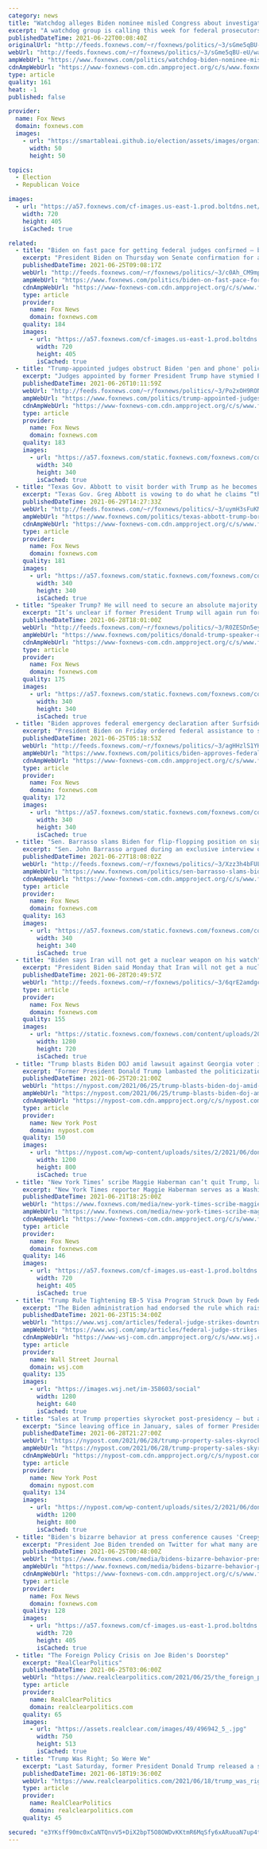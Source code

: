```yaml
---
category: news
title: "Watchdog alleges Biden nominee misled Congress about investigation into 1989 tree-spiking incident"
excerpt: "A watchdog group is calling this week for federal prosecutors to investigate allegations that Tracy Stone-Manning, President Biden’s nominee to lead the Bureau of Land Management, may have made false statements to Congress regarding a tree spiking plot during her confirmation process."
publishedDateTime: 2021-06-22T00:08:40Z
originalUrl: "http://feeds.foxnews.com/~r/foxnews/politics/~3/sGme5qBU-eU/watchdog-biden-nominee-misled-congress-investigation-tree-spiking-incident"
webUrl: "http://feeds.foxnews.com/~r/foxnews/politics/~3/sGme5qBU-eU/watchdog-biden-nominee-misled-congress-investigation-tree-spiking-incident"
ampWebUrl: "https://www.foxnews.com/politics/watchdog-biden-nominee-misled-congress-investigation-tree-spiking-incident.amp"
cdnAmpWebUrl: "https://www-foxnews-com.cdn.ampproject.org/c/s/www.foxnews.com/politics/watchdog-biden-nominee-misled-congress-investigation-tree-spiking-incident.amp"
type: article
quality: 161
heat: -1
published: false

provider:
  name: Fox News
  domain: foxnews.com
  images:
    - url: "https://smartableai.github.io/election/assets/images/organizations/foxnews.com-50x50.jpg"
      width: 50
      height: 50

topics:
  - Election
  - Republican Voice

images:
  - url: "https://a57.foxnews.com/cf-images.us-east-1.prod.boltdns.net/v1/static/694940094001/6b68e857-99f9-4aee-b607-07cfe3a29bc0/78d0ab73-b0d9-4b48-a146-1e31b9a906c0/1280x720/match/720/405/image.jpg?ve=1&tl=1"
    width: 720
    height: 405
    isCached: true

related:
  - title: "Biden on fast pace for getting federal judges confirmed – but will he match Trump?"
    excerpt: "President Biden on Thursday won Senate confirmation for a seventh nominee to a federal judgeship – putting him on a faster pace than any president in more than a half-century, according to a report."
    publishedDateTime: 2021-06-25T09:08:17Z
    webUrl: "http://feeds.foxnews.com/~r/foxnews/politics/~3/c0Ah_CM9mpc/biden-on-fast-pace-for-getting-federal-judges-confirmed-but-will-he-match-trump"
    ampWebUrl: "https://www.foxnews.com/politics/biden-on-fast-pace-for-getting-federal-judges-confirmed-but-will-he-match-trump.amp"
    cdnAmpWebUrl: "https://www-foxnews-com.cdn.ampproject.org/c/s/www.foxnews.com/politics/biden-on-fast-pace-for-getting-federal-judges-confirmed-but-will-he-match-trump.amp"
    type: article
    provider:
      name: Fox News
      domain: foxnews.com
    quality: 184
    images:
      - url: "https://a57.foxnews.com/cf-images.us-east-1.prod.boltdns.net/v1/static/694940094001/7a87f7f5-e40c-47b5-b594-44721b98122a/05a06ede-6701-442d-ae2c-7d8fdf803aa3/1280x720/match/720/405/image.jpg?ve=1&tl=1"
        width: 720
        height: 405
        isCached: true
  - title: "Trump-appointed judges obstruct Biden 'pen and phone' policies just months into term"
    excerpt: "Judges appointed by former President Trump have stymied President Biden's policies on multiple fronts in the early months of the new administration, taking what experts say is a less \"deferential\" approach to executive power as judges appointed by past presidents."
    publishedDateTime: 2021-06-26T10:11:59Z
    webUrl: "http://feeds.foxnews.com/~r/foxnews/politics/~3/Po2xOH9RONA/trump-appointed-judges-block-biden-policies"
    ampWebUrl: "https://www.foxnews.com/politics/trump-appointed-judges-block-biden-policies.amp"
    cdnAmpWebUrl: "https://www-foxnews-com.cdn.ampproject.org/c/s/www.foxnews.com/politics/trump-appointed-judges-block-biden-policies.amp"
    type: article
    provider:
      name: Fox News
      domain: foxnews.com
    quality: 183
    images:
      - url: "https://a57.foxnews.com/static.foxnews.com/foxnews.com/content/uploads/2020/01/340/340/Screen-Shot-2020-01-15-at-11.36.03-AM.png?ve=1&tl=1"
        width: 340
        height: 340
        isCached: true
  - title: "Texas Gov. Abbott to visit border with Trump as he becomes biggest thorn in Biden’s side"
    excerpt: "Texas Gov. Greg Abbott is vowing to do what he claims “the Biden administration is refusing to do,\" as he meets with former President Trump along the border with Mexico while pledging to finish building the border wall."
    publishedDateTime: 2021-06-29T14:27:33Z
    webUrl: "http://feeds.foxnews.com/~r/foxnews/politics/~3/uymH3sFuKMA/texas-abbott-trump-border-biden-thorn"
    ampWebUrl: "https://www.foxnews.com/politics/texas-abbott-trump-border-biden-thorn.amp"
    cdnAmpWebUrl: "https://www-foxnews-com.cdn.ampproject.org/c/s/www.foxnews.com/politics/texas-abbott-trump-border-biden-thorn.amp"
    type: article
    provider:
      name: Fox News
      domain: foxnews.com
    quality: 181
    images:
      - url: "https://a57.foxnews.com/static.foxnews.com/foxnews.com/content/uploads/2019/03/340/340/PaulSteinhauser.jpg?ve=1&tl=1"
        width: 340
        height: 340
        isCached: true
  - title: "Speaker Trump? He will need to secure an absolute majority in the House"
    excerpt: "It’s unclear if former President Trump will again run for the Oval Office in 2024."
    publishedDateTime: 2021-06-28T18:01:00Z
    webUrl: "http://feeds.foxnews.com/~r/foxnews/politics/~3/R0ZESDn5eyE/donald-trump-speaker-of-the-house-chances"
    ampWebUrl: "https://www.foxnews.com/politics/donald-trump-speaker-of-the-house-chances.amp"
    cdnAmpWebUrl: "https://www-foxnews-com.cdn.ampproject.org/c/s/www.foxnews.com/politics/donald-trump-speaker-of-the-house-chances.amp"
    type: article
    provider:
      name: Fox News
      domain: foxnews.com
    quality: 175
    images:
      - url: "https://a57.foxnews.com/static.foxnews.com/foxnews.com/content/uploads/2021/02/340/340/PergramNewPic-e1538074445253.jpg?ve=1&tl=1"
        width: 340
        height: 340
        isCached: true
  - title: "Biden approves federal emergency declaration after Surfside building collapse"
    excerpt: "President Biden on Friday ordered federal assistance to support the massive response in South Florida after a 12-story building partially collapsed, killing at least one person and trapping other"
    publishedDateTime: 2021-06-25T05:18:53Z
    webUrl: "http://feeds.foxnews.com/~r/foxnews/politics/~3/agHHzlS1YHY/biden-approves-federal-emergency-declaration-after-surfside-building-collapse"
    ampWebUrl: "https://www.foxnews.com/politics/biden-approves-federal-emergency-declaration-after-surfside-building-collapse.amp"
    cdnAmpWebUrl: "https://www-foxnews-com.cdn.ampproject.org/c/s/www.foxnews.com/politics/biden-approves-federal-emergency-declaration-after-surfside-building-collapse.amp"
    type: article
    provider:
      name: Fox News
      domain: foxnews.com
    quality: 172
    images:
      - url: "https://a57.foxnews.com/static.foxnews.com/foxnews.com/content/uploads/2018/09/340/340/demarche.jpg?ve=1&tl=1"
        width: 340
        height: 340
        isCached: true
  - title: "Sen. Barrasso slams Biden for flip-flopping position on signing bipartisan infrastructure bill"
    excerpt: "Sen. John Barrasso argued during an exclusive interview on “Sunday Morning Futures” that “there’s no way” Republicans are going to support the nearly $1 trillion infrastructure package “if it is any way linked and connected to” the broader Democratic spending package, which the Wyoming senator called"
    publishedDateTime: 2021-06-27T18:08:02Z
    webUrl: "http://feeds.foxnews.com/~r/foxnews/politics/~3/Xzz3h4bFULo/sen-barrasso-slams-biden-for-flip-flopping-position-on-signing-bipartisan-infrastructure-bill"
    ampWebUrl: "https://www.foxnews.com/politics/sen-barrasso-slams-biden-for-flip-flopping-position-on-signing-bipartisan-infrastructure-bill.amp"
    cdnAmpWebUrl: "https://www-foxnews-com.cdn.ampproject.org/c/s/www.foxnews.com/politics/sen-barrasso-slams-biden-for-flip-flopping-position-on-signing-bipartisan-infrastructure-bill.amp"
    type: article
    provider:
      name: Fox News
      domain: foxnews.com
    quality: 163
    images:
      - url: "https://a57.foxnews.com/static.foxnews.com/foxnews.com/content/uploads/2020/10/340/340/Talia-Kaplan.jpg?ve=1&tl=1"
        width: 340
        height: 340
        isCached: true
  - title: "Biden says Iran will not get a nuclear weapon on his watch"
    excerpt: "President Biden said Monday that Iran will not get a nuclear weapon while he is president."
    publishedDateTime: 2021-06-28T20:49:57Z
    webUrl: "http://feeds.foxnews.com/~r/foxnews/politics/~3/6qrE2amdgcs/biden-says-iran-will-never-get-a-nuclear-weapon-on-his-watch"
    type: article
    provider:
      name: Fox News
      domain: foxnews.com
    quality: 155
    images:
      - url: "https://static.foxnews.com/foxnews.com/content/uploads/2021/06/Biden-Infrastructure-Bill.jpg"
        width: 1280
        height: 720
        isCached: true
  - title: "Trump blasts Biden DOJ amid lawsuit against Georgia voter integrity law"
    excerpt: "Former President Donald Trump lambasted the politicization of the Department of Justice, following the announcement of a lawsuit against the state of Georgia over a recently passed election reform"
    publishedDateTime: 2021-06-25T20:21:00Z
    webUrl: "https://nypost.com/2021/06/25/trump-blasts-biden-doj-amid-lawsuit-against-georgia-voter-law/"
    ampWebUrl: "https://nypost.com/2021/06/25/trump-blasts-biden-doj-amid-lawsuit-against-georgia-voter-law/amp/"
    cdnAmpWebUrl: "https://nypost-com.cdn.ampproject.org/c/s/nypost.com/2021/06/25/trump-blasts-biden-doj-amid-lawsuit-against-georgia-voter-law/amp/"
    type: article
    provider:
      name: New York Post
      domain: nypost.com
    quality: 150
    images:
      - url: "https://nypost.com/wp-content/uploads/sites/2/2021/06/donald-trump-001.jpg?quality=90&strip=all&w=1200"
        width: 1200
        height: 800
        isCached: true
  - title: "New York Times’ scribe Maggie Haberman can’t quit Trump, largely ignores Biden"
    excerpt: "New York Times reporter Maggie Haberman serves as a Washington correspondent for the liberal newspaper, but she appears far more focused on the last White House occupant than the current one."
    publishedDateTime: 2021-06-21T18:25:00Z
    webUrl: "https://www.foxnews.com/media/new-york-times-scribe-maggie-haberman-cant-quit-trump-largely-ignores-biden"
    ampWebUrl: "https://www.foxnews.com/media/new-york-times-scribe-maggie-haberman-cant-quit-trump-largely-ignores-biden.amp"
    cdnAmpWebUrl: "https://www-foxnews-com.cdn.ampproject.org/c/s/www.foxnews.com/media/new-york-times-scribe-maggie-haberman-cant-quit-trump-largely-ignores-biden.amp"
    type: article
    provider:
      name: Fox News
      domain: foxnews.com
    quality: 146
    images:
      - url: "https://a57.foxnews.com/cf-images.us-east-1.prod.boltdns.net/v1/static/694940094001/94d0070a-e9f4-4c15-a68e-2c09920cee17/bed1f69c-c88c-4c35-ac5a-e87d0dbde725/1280x720/match/720/405/image.jpg?ve=1&tl=1"
        width: 720
        height: 405
        isCached: true
  - title: "Trump Rule Tightening EB-5 Visa Program Struck Down by Federal Judge"
    excerpt: "The Biden administration had endorsed the rule which raised the investment threshold in the immigrant investor program but a judge said the rules were improperly issued."
    publishedDateTime: 2021-06-23T15:34:00Z
    webUrl: "https://www.wsj.com/articles/federal-judge-strikes-downtrump-rule-tightening-eb-5-visa-program-11624466099"
    ampWebUrl: "https://www.wsj.com/amp/articles/federal-judge-strikes-downtrump-rule-tightening-eb-5-visa-program-11624466099"
    cdnAmpWebUrl: "https://www-wsj-com.cdn.ampproject.org/c/s/www.wsj.com/amp/articles/federal-judge-strikes-downtrump-rule-tightening-eb-5-visa-program-11624466099"
    type: article
    provider:
      name: Wall Street Journal
      domain: wsj.com
    quality: 135
    images:
      - url: "https://images.wsj.net/im-358603/social"
        width: 1280
        height: 640
        isCached: true
  - title: "Sales at Trump properties skyrocket post-presidency — but at lower prices"
    excerpt: "Since leaving office in January, sales of former President Donald Trump’s branded properties have skyrocketed, according to a new report."
    publishedDateTime: 2021-06-28T21:27:00Z
    webUrl: "https://nypost.com/2021/06/28/trump-property-sales-skyrocket-but-at-lower-prices/"
    ampWebUrl: "https://nypost.com/2021/06/28/trump-property-sales-skyrocket-but-at-lower-prices/amp/"
    cdnAmpWebUrl: "https://nypost-com.cdn.ampproject.org/c/s/nypost.com/2021/06/28/trump-property-sales-skyrocket-but-at-lower-prices/amp/"
    type: article
    provider:
      name: New York Post
      domain: nypost.com
    quality: 134
    images:
      - url: "https://nypost.com/wp-content/uploads/sites/2/2021/06/donald-trump-tower-003.jpg?quality=90&strip=all&w=1200"
        width: 1200
        height: 800
        isCached: true
  - title: "Biden's bizarre behavior at press conference causes 'Creepy Joe' to trend on Twitter"
    excerpt: "President Joe Biden trended on Twitter for what many are calling a \"creepy\" interaction with the press during a press conference on Thursday."
    publishedDateTime: 2021-06-25T00:48:00Z
    webUrl: "https://www.foxnews.com/media/bidens-bizarre-behavior-press-conference-causes-creepy-joe-trend-twitter"
    ampWebUrl: "https://www.foxnews.com/media/bidens-bizarre-behavior-press-conference-causes-creepy-joe-trend-twitter.amp"
    cdnAmpWebUrl: "https://www-foxnews-com.cdn.ampproject.org/c/s/www.foxnews.com/media/bidens-bizarre-behavior-press-conference-causes-creepy-joe-trend-twitter.amp"
    type: article
    provider:
      name: Fox News
      domain: foxnews.com
    quality: 128
    images:
      - url: "https://a57.foxnews.com/cf-images.us-east-1.prod.boltdns.net/v1/static/694940094001/3cff309f-0565-4c94-b90b-bdfcfa1d5857/cc46b380-65b7-4cfe-9afb-0abbe4c0beda/1280x720/match/720/405/image.jpg?ve=1&tl=1"
        width: 720
        height: 405
        isCached: true
  - title: "The Foreign Policy Crisis on Joe Biden's Doorstep"
    excerpt: "RealClearPolitics"
    publishedDateTime: 2021-06-25T03:06:00Z
    webUrl: "https://www.realclearpolitics.com/2021/06/25/the_foreign_policy_crisis_on_joe_bidens_doorstep_545804.html#!"
    type: article
    provider:
      name: RealClearPolitics
      domain: realclearpolitics.com
    quality: 65
    images:
      - url: "https://assets.realclear.com/images/49/496942_5_.jpg"
        width: 750
        height: 513
        isCached: true
  - title: "Trump Was Right; So Were We"
    excerpt: "Last Saturday, former President Donald Trump released a statement that said, Have you noticed that they are now admitting I was right about everything they lied about before the election?"
    publishedDateTime: 2021-06-18T19:36:00Z
    webUrl: "https://www.realclearpolitics.com/2021/06/18/trump_was_right_so_were_we_545377.html"
    type: article
    provider:
      name: RealClearPolitics
      domain: realclearpolitics.com
    quality: 45

secured: "e3YKsff90mc0xCaNTQnvV5+DiX2bpT5O8OWDvKKtmR6MqSfy6xARuoaN7up4tIAHrWV8XX7ErUjZwLZ1Fo56AFoH441HUKaazJO3z5uhx5wLJ3lbxwdYENN785Ee/s3nLWjY8RQbb6FRzk7+KXLdfvfAbSDUteltwMKE618gyE9z80/76oZotrLtoQAC9OHz/dPoyvYifJyKlbh2+1A189XPGtMXPHQCRGQ4z6SrcLrefcTl2HBaN42nR5o6Sruw7DbyT4tliGzAUkn1LDfQTVesAYJyVMraeG4jxQKItTNT83K8MjxGJFFyiEVvOWMN8zI8xr6S55QHXh6A9qYm7VksKIPC37b4b0Ar11vjNVQ=;GIjeurKwBGyS83REtUFSgw=="
---
```



